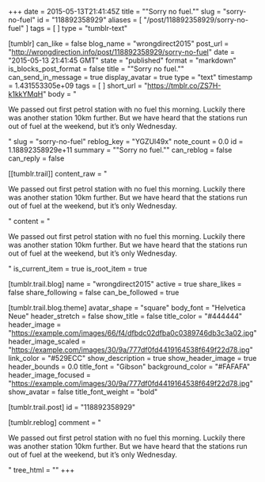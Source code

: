 +++
date = 2015-05-13T21:41:45Z
title = "\"Sorry no fuel.\""
slug = "sorry-no-fuel"
id = "118892358929"
aliases = [ "/post/118892358929/sorry-no-fuel" ]
tags = [ ]
type = "tumblr-text"

[tumblr]
can_like = false
blog_name = "wrongdirect2015"
post_url = "http://wrongdirection.info/post/118892358929/sorry-no-fuel"
date = "2015-05-13 21:41:45 GMT"
state = "published"
format = "markdown"
is_blocks_post_format = false
title = "\"Sorry no fuel.\""
can_send_in_message = true
display_avatar = true
type = "text"
timestamp = 1.431553305e+09
tags = [ ]
short_url = "https://tmblr.co/ZS7H-k1kkYMqH"
body = "<p>We passed out first petrol station with no fuel this morning. Luckily there was another station 10km further. But we have heard that the stations run out of fuel at the weekend, but it’s only Wednesday.</p>"
slug = "sorry-no-fuel"
reblog_key = "YGZUl49x"
note_count = 0.0
id = 1.18892358929e+11
summary = "\"Sorry no fuel.\""
can_reblog = false
can_reply = false

[[tumblr.trail]]
content_raw = "<p>We passed out first petrol station with no fuel this morning. Luckily there was another station 10km further. But we have heard that the stations run out of fuel at the weekend, but it’s only Wednesday.</p>"
content = "<p>We passed out first petrol station with no fuel this morning. Luckily there was another station 10km further. But we have heard that the stations run out of fuel at the weekend, but it&rsquo;s only Wednesday.</p>"
is_current_item = true
is_root_item = true

[tumblr.trail.blog]
name = "wrongdirect2015"
active = true
share_likes = false
share_following = false
can_be_followed = true

[tumblr.trail.blog.theme]
avatar_shape = "square"
body_font = "Helvetica Neue"
header_stretch = false
show_title = false
title_color = "#444444"
header_image = "https://example.com/images/66/f4/dfbdc02dfba0c0389746db3c3a02.jpg"
header_image_scaled = "https://example.com/images/30/9a/777df0fd4419164538f649f22d78.jpg"
link_color = "#529ECC"
show_description = true
show_header_image = true
header_bounds = 0.0
title_font = "Gibson"
background_color = "#FAFAFA"
header_image_focused = "https://example.com/images/30/9a/777df0fd4419164538f649f22d78.jpg"
show_avatar = false
title_font_weight = "bold"

[tumblr.trail.post]
id = "118892358929"

[tumblr.reblog]
comment = "<p>We passed out first petrol station with no fuel this morning. Luckily there was another station 10km further. But we have heard that the stations run out of fuel at the weekend, but it’s only Wednesday.</p>"
tree_html = ""
+++
